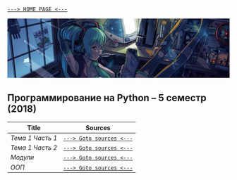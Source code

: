[```---> HOME PAGE <---```](https://egoralmikeev.github.io)

![](../pictures/header_picture.png)

## Программирование на Python – 5 семестр (2018)

Title | Sources
------------ | -------------
_Тема 1 Часть 1_ | [```---> Goto sources <---```](https://github.com/herzenuni/sem5-firsttask-04092018-EgorAlmikeev)
_Тема 1 Часть 2_ | [```---> Goto sources <---```](https://github.com/python-advance/sem5-exceptions-EgorAlmikeev)
_Модули_ | [```---> Goto sources <---```](https://github.com/herzenuni/sem5-2016-packages-EgorAlmikeev)
_ООП_ | [```---> Goto sources <---```](https://github.com/python-advance/sem5-oop-EgorAlmikeev)
